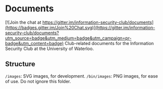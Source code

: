 # Documents

[![Join the chat at https://gitter.im/information-security-club/documents](https://badges.gitter.im/Join%20Chat.svg)](https://gitter.im/information-security-club/documents?utm_source=badge&utm_medium=badge&utm_campaign=pr-badge&utm_content=badge)
Club-related documents for the Information Security Club at the University of Waterloo.

## Structure

`/images`: SVG images, for development.
`/bin/images`: PNG images, for ease of use. Do not ignore this folder.
